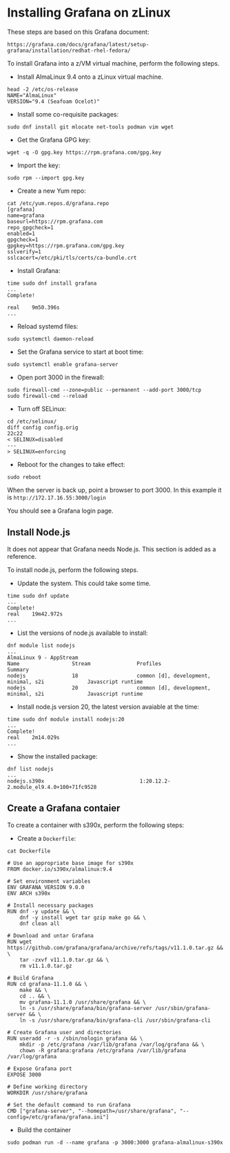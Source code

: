 
# Installing Grafana on zLinux

These steps are based on this Grafana document: 

```
https://grafana.com/docs/grafana/latest/setup-grafana/installation/redhat-rhel-fedora/
```

To install Grafana into a z/VM virtual machine, perform the following steps.

- Install AlmaLinux 9.4 onto a zLinux virtual machine.

```
head -2 /etc/os-release
NAME="AlmaLinux"
VERSION="9.4 (Seafoam Ocelot)"
```

- Install some co-requisite packages:

```
sudo dnf install git mlocate net-tools podman vim wget
```

- Get the Grafana GPG key:

```
wget -q -O gpg.key https://rpm.grafana.com/gpg.key
```

- Import the key:

```
sudo rpm --import gpg.key
```

- Create a new Yum repo:

```
cat /etc/yum.repos.d/grafana.repo
[grafana]
name=grafana
baseurl=https://rpm.grafana.com
repo_gpgcheck=1
enabled=1
gpgcheck=1
gpgkey=https://rpm.grafana.com/gpg.key
sslverify=1
sslcacert=/etc/pki/tls/certs/ca-bundle.crt
```

- Install Grafana:

```
time sudo dnf install grafana
...
Complete!

real    9m50.396s
...
```

- Reload systemd files:

```
sudo systemctl daemon-reload
```

- Set the Grafana service to start at boot time:

```
sudo systemctl enable grafana-server
```

- Open port 3000 in the firewall: 

```
sudo firewall-cmd --zone=public --permanent --add-port 3000/tcp
sudo firewall-cmd --reload
```

- Turn off SELinux:

```
cd /etc/selinux/
diff config config.orig
22c22
< SELINUX=disabled
---
> SELINUX=enforcing
```

- Reboot for the changes to take effect:

```
sudo reboot
```

When the server is back up, point a browser to port 3000. In this example it is ``http://172.17.16.55:3000/login``

You should see a Grafana login page.


## Install Node.js 

It does not appear that Grafana needs Node.js.  This section is added as a reference.

To install node.js, perform the following steps.

- Update the system. This could take some time.

```
time sudo dnf update
...
Complete!
real    19m42.972s
...
```

- List the versions of node.js available to install:

```
dnf module list nodejs
...
AlmaLinux 9 - AppStream
Name                 Stream               Profiles                                           Summary
nodejs               18                   common [d], development, minimal, s2i              Javascript runtime
nodejs               20                   common [d], development, minimal, s2i              Javascript runtime
```

- Install node.js version 20, the latest version avaiable at the time:

```
time sudo dnf module install nodejs:20
...
Complete!
real    2m14.029s
...
```

- Show the installed package:

``` 
dnf list nodejs
...
nodejs.s390x                               1:20.12.2-2.module_el9.4.0+100+71fc9528  
``` 

## Create a Grafana contaier

To create a container with s390x, perform the following steps:

- Create a ``Dockerfile``:

```
cat Dockerfile
```

```
# Use an appropriate base image for s390x
FROM docker.io/s390x/almalinux:9.4

# Set environment variables
ENV GRAFANA_VERSION 9.0.0
ENV ARCH s390x

# Install necessary packages
RUN dnf -y update && \
    dnf -y install wget tar gzip make go && \
    dnf clean all

# Download and untar Grafana
RUN wget https://github.com/grafana/grafana/archive/refs/tags/v11.1.0.tar.gz && \
    tar -zxvf v11.1.0.tar.gz && \
    rm v11.1.0.tar.gz

# Build Grafana
RUN cd grafana-11.1.0 && \
    make && \
    cd .. && \
    mv grafana-11.1.0 /usr/share/grafana && \
    ln -s /usr/share/grafana/bin/grafana-server /usr/sbin/grafana-server && \
    ln -s /usr/share/grafana/bin/grafana-cli /usr/sbin/grafana-cli

# Create Grafana user and directories
RUN useradd -r -s /sbin/nologin grafana && \
    mkdir -p /etc/grafana /var/lib/grafana /var/log/grafana && \
    chown -R grafana:grafana /etc/grafana /var/lib/grafana /var/log/grafana

# Expose Grafana port
EXPOSE 3000

# Define working directory
WORKDIR /usr/share/grafana

# Set the default command to run Grafana
CMD ["grafana-server", "--homepath=/usr/share/grafana", "--config=/etc/grafana/grafana.ini"]
```

- Build the container

```
sudo podman run -d --name grafana -p 3000:3000 grafana-almalinux-s390x
```

